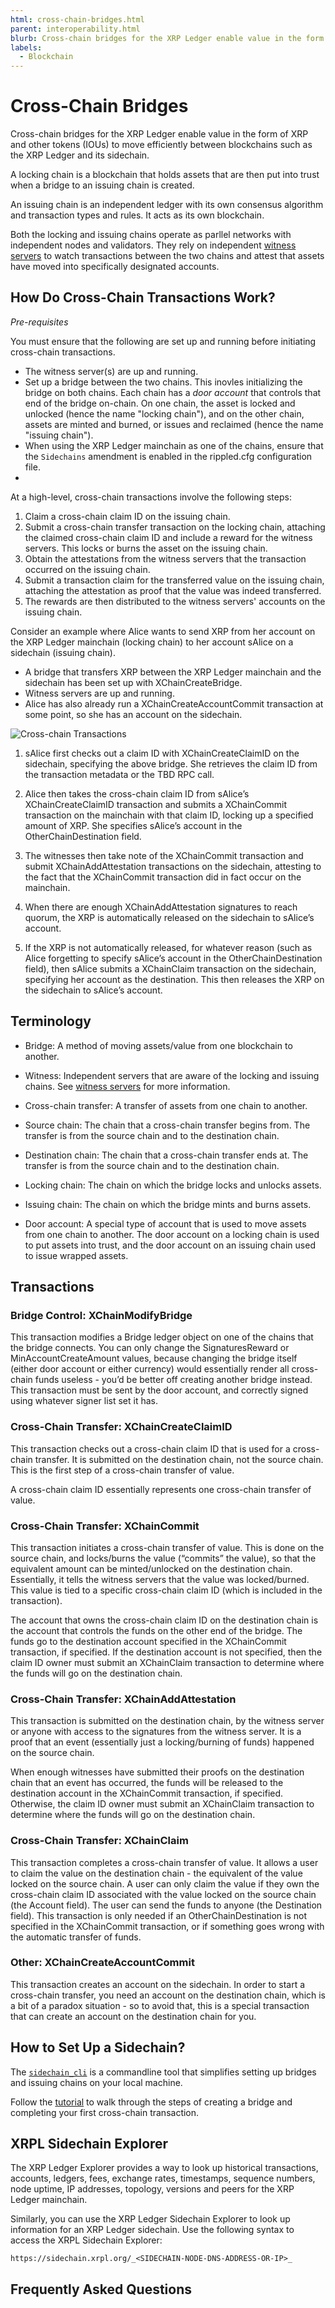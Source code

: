 ```yaml
---
html: cross-chain-bridges.html
parent: interoperability.html
blurb: Cross-chain bridges for the XRP Ledger enable value in the form of XRP and other tokens (IOUs) to move efficiently between blockchains.
labels:
  - Blockchain
---
```

# Cross-Chain Bridges

Cross-chain bridges for the XRP Ledger enable value in the form of XRP and other tokens (IOUs) to move efficiently between blockchains such as the XRP Ledger and its sidechain.


A locking chain is a blockchain that holds assets that are then put into trust when a bridge to an issuing chain is created.

An issuing chain is an independent ledger with its own consensus algorithm and transaction types and rules. It acts as its own blockchain.

Both the locking and issuing chains operate as parllel networks with independent nodes and validators. They rely on independent [witness servers](witness-servers.md) to watch transactions between the two chains and attest that assets have moved into specifically designated accounts.

## How Do Cross-Chain Transactions Work?

*Pre-requisites*

You must ensure that the following are set up and running before initiating cross-chain transactions. 

* The witness server(s) are up and running.
* Set up a bridge between the two chains. This inovles initializing the bridge on both chains. Each chain has a _door account_ that controls that end of the bridge on-chain. On one chain, the asset is locked and unlocked (hence the name "locking chain"), and on the other chain, assets are minted and burned, or issues and reclaimed (hence the name "issuing chain").
* When using the XRP Ledger mainchain as one of the chains, ensure that  the `Sidechains` amendment is enabled in the rippled.cfg configuration file. 
*  

At a high-level, cross-chain transactions involve the following steps: 

1. Claim a cross-chain claim ID on the issuing chain.
2. Submit a cross-chain transfer transaction on the locking chain, attaching the claimed cross-chain claim ID and include a reward for the witness servers. This locks or burns the asset on the issuing chain.
3. Obtain the attestations from the witness servers that the transaction occurred on the issuing chain.
4. Submit a transaction claim for the transferred value on the issuing chain, attaching the attestation as proof that the value was indeed transferred.
5. The rewards are then distributed to the witness servers' accounts on the issuing chain.

Consider an example where Alice wants to send XRP from her account on the XRP Ledger mainchain (locking chain) to her account sAlice on a sidechain (issuing chain).

* A bridge that transfers XRP between the XRP Ledger mainchain and the sidechain has been set up with XChainCreateBridge.
* Witness servers are up and running.
* Alice has also already run a XChainCreateAccountCommit transaction at some point, so she has an account on the sidechain.

<!-- Add image of just the bridge created-->

![Cross-chain Transactions](img/xrpl-bridging-solution.png "Cross-chain transactions")

1. sAlice first checks out a claim ID with XChainCreateClaimID on the sidechain, specifying the above bridge. She retrieves the claim ID from the transaction metadata or the TBD RPC call.

2. Alice then takes the cross-chain claim ID from sAlice’s XChainCreateClaimID transaction and submits a XChainCommit transaction on the mainchain with that claim ID, locking up a specified amount of XRP. She specifies sAlice’s account in the OtherChainDestination field.

3. The witnesses then take note of the XChainCommit transaction and submit XChainAddAttestation transactions on the sidechain, attesting to the fact that the XChainCommit transaction did in fact occur on the mainchain.

4. When there are enough XChainAddAttestation signatures to reach quorum, the XRP is automatically released on the sidechain to sAlice’s account.

5. If the XRP is not automatically released, for whatever reason (such as Alice forgetting to specify sAlice’s account in the OtherChainDestination field), then sAlice submits a XChainClaim transaction on the sidechain, specifying her account as the destination. This then releases the XRP on the sidechain to sAlice’s account.


## Terminology

* Bridge: A method of moving assets/value from one blockchain to another.

* Witness: Independent servers that are aware of the locking and issuing chains. See [witness servers](witness-server.md) for more information.

* Cross-chain transfer: A transfer of assets from one chain to another.

* Source chain: The chain that a cross-chain transfer begins from. The transfer is from the source chain and to the destination chain.

* Destination chain: The chain that a cross-chain transfer ends at. The transfer is from the source chain and to the destination chain.

* Locking chain: The chain on which the bridge locks and unlocks assets.

* Issuing chain: The chain on which the bridge mints and burns assets.

* Door account: A special type of account that is used to move assets from one chain to another. The door account on a locking chain is used to put assets into trust, and the door account on an issuing chain used to issue wrapped assets. 


## Transactions

### Bridge Control: XChainModifyBridge

This transaction modifies a Bridge ledger object on one of the chains that the bridge connects. You can only change the SignaturesReward or MinAccountCreateAmount values, because changing the bridge itself (either door account or either currency) would essentially render all cross-chain funds useless - you’d be better off creating another bridge instead. This transaction must be sent by the door account, and correctly signed using whatever signer list set it has.

### Cross-Chain Transfer: XChainCreateClaimID

This transaction checks out a cross-chain claim ID that is used for a cross-chain transfer. It is submitted on the destination chain, not the source chain. This is the first step of a cross-chain transfer of value. 

A cross-chain claim ID essentially represents one cross-chain transfer of value. 

### Cross-Chain Transfer: XChainCommit

This transaction initiates a cross-chain transfer of value. This is done on the source chain, and locks/burns the value (“commits” the value), so that the equivalent amount can be minted/unlocked on the destination chain. Essentially, it tells the witness servers that the value was locked/burned. This value is tied to a specific cross-chain claim ID (which is included in the transaction).

The account that owns the cross-chain claim ID on the destination chain is the account that controls the funds on the other end of the bridge. The funds go to the destination account specified in the XChainCommit transaction, if specified. If the destination account is not specified, then the claim ID owner must submit an XChainClaim transaction to determine where the funds will go on the destination chain.

### Cross-Chain Transfer: XChainAddAttestation

This transaction is submitted on the destination chain, by the witness server or anyone with access to the signatures from the witness server. It is a proof that an event (essentially just a locking/burning of funds) happened on the source chain.

When enough witnesses have submitted their proofs on the destination chain that an event has occurred, the funds will be released to the destination account in the XChainCommit transaction, if specified. Otherwise, the claim ID owner must submit an XChainClaim transaction to determine where the funds will go on the destination chain.

### Cross-Chain Transfer: XChainClaim

This transaction completes a cross-chain transfer of value. It allows a user to claim the value on the destination chain - the equivalent of the value locked on the source chain. A user can only claim the value if they own the cross-chain claim ID associated with the value locked on the source chain (the Account field). The user can send the funds to anyone (the Destination field). This transaction is only needed if an OtherChainDestination is not specified in the XChainCommit transaction, or if something goes wrong with the automatic transfer of funds.

### Other: XChainCreateAccountCommit

This transaction creates an account on the sidechain. In order to start a cross-chain transfer, you need an account on the destination chain, which is a bit of a paradox situation - so to avoid that, this is a special transaction that can create an account on the destination chain for you.

## How to Set Up a Sidechain? 

The [`sidechain_cli`](https://github.com/XRPLF/sidechain-cli) is a commandline tool that simplifies setting up bridges and issuing chains on your local machine. 

Follow the [tutorial](https://github.com/XRPLF/sidechain-cli/blob/main/scripts/tutorial.sh) to walk through the steps of creating a bridge and completing your first cross-chain transaction. 


## <TBD> XRPL Sidechain Explorer 

The XRP Ledger Explorer provides a way to look up historical transactions, accounts, ledgers, fees, exchange rates, timestamps, sequence numbers, node uptime, IP addresses, topology, versions and peers for the XRP Ledger mainchain. 

Similarly, you can use the XRP Ledger Sidechain Explorer to look up information for an XRP Ledger sidechain. Use the following syntax to access the XRPL Sidechain Explorer:

`https://sidechain.xrpl.org/_<SIDECHAIN-NODE-DNS-ADDRESS-OR-IP>_`

## Frequently Asked Questions


